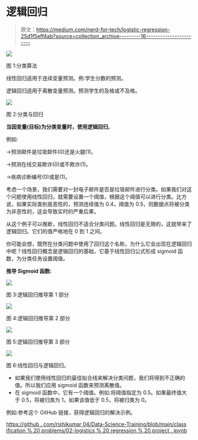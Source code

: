 # 逻辑回归

> 原文：<https://medium.com/nerd-for-tech/logistic-regression-25d1f5eff4ab?source=collection_archive---------16----------------------->

![](img/b6e266fbc9e4bf1939ded2cd2f7ce539.png)

图 1:分类算法

线性回归适用于连续变量预测。例:学生分数的预测。

逻辑回归适用于离散变量预测。预测学生的及格或不及格。

![](img/39a6569d5cf3148f18af6870dfbdefe1.png)

图 2:分类与回归

**当因变量(目标)为分类变量时，使用逻辑回归**。

例如:

→预测邮件是垃圾邮件(0)还是火腿(1)。

→预测在线交易欺诈(0)或不欺诈(1)。

→疾病诊断编号(0)或是(1)。

考虑一个场景，我们需要对一封电子邮件是否是垃圾邮件进行分类。如果我们对这个问题使用线性回归，就需要设置一个阈值，根据这个阈值可以进行分类。比方说，如果实际类别是恶性的，预测连续值为 0.4，阈值为 0.5，则数据点将被分类为非恶性的，这会导致实时的严重后果。

从这个例子可以推断，线性回归不适合分类问题。线性回归是无限的，这就带来了逻辑回归。它们的值严格地在 0 到 1 之间。

你可能会想，既然在分类问题中使用了回归这个名称，为什么它会出现在逻辑回归中呢？线性回归概念是逻辑回归的基础，它基于线性回归公式形成 sigmoid 函数，为分类任务设置阈值。

**推导 Sigmoid 函数:**

![](img/8532694316d4907b59877fd1a2a2827b.png)

图 3:逻辑回归推导第 1 部分

![](img/32593d5928e7ab92a8ce007423e3f03d.png)

图 4:逻辑回归推导第 2 部分

![](img/48ae0943582080642446e606ca7e4427.png)

图 5:逻辑回归推导第 3 部分

![](img/ae94a50c41d32b5d26045ca163c01e7e.png)

图 6:线性回归与逻辑回归。

*   如果我们使用线性回归的最佳拟合线来解决分类问题，我们将得到不正确的值。所以我们应用 sigmoid 函数来预测离散值。
*   在 sigmoid 函数中，它有一个阈值。例如:将阈值指定为 0.5。如果最终值大于 0.5，将被归类为 1。如果该值低于 0.5，将被归类为 0。

例如:参考这个 GitHub 链接，获得逻辑回归的解决示例。

[https://github . com/rishikumar 04/Data-Science-Training/blob/main/class ification % 20 problems/02-logistics % 20 regression % 20 project . ipynb](https://github.com/Rishikumar04/Data-Science-Training/blob/main/Classification%20Problems/02-Logistic%20Regression%20Project.ipynb)